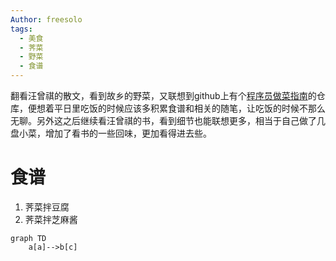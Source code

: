 ```yaml
---
Author: freesolo
tags:
  - 美食
  - 荠菜
  - 野菜
  - 食谱
---
```

翻看汪曾祺的散文，看到故乡的野菜，又联想到github上有个[程序员做菜指南](https://github.com/Anduin2017/HowToCook)的仓库，便想着平日里吃饭的时候应该多积累食谱和相关的随笔，让吃饭的时候不那么无聊。另外这之后继续看汪曾祺的书，看到细节也能联想更多，相当于自己做了几盘小菜，增加了看书的一些回味，更加看得进去些。

# 食谱

1. 荠菜拌豆腐
2. 荠菜拌芝麻酱

```
graph TD
	a[a]-->b[c]
```